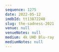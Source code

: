 ```yaml
---
sequence: 1275
date: 2022-05-12
imdbId: tt13872248
slug: the-sadness-2021
venue: null
venueNotes: null
medium: 4k UHD Blu-ray
mediumNotes: null
---
```

